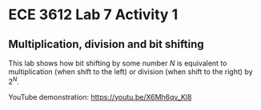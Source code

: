 # ECE 3612 Lab 7 Activity 1
## Multiplication, division and bit shifting

This lab shows how bit shifting by some number *N* is equivalent to
multiplication (when shift to the left) or division (when shift to the
right) by 2<sup>*N*</sup>.

YouTube demonstration: <https://youtu.be/X6Mh6qv_Kl8>
